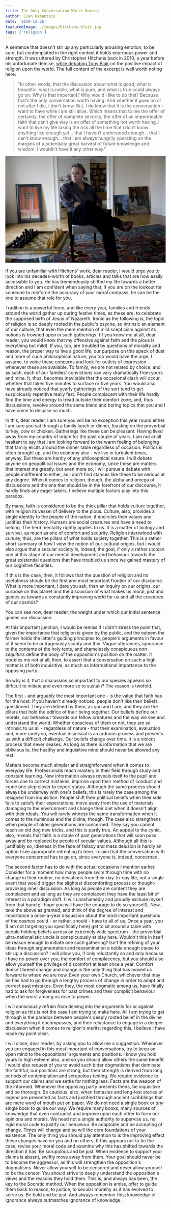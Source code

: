 ```yaml
---
title: The Only Conversation Worth Having
author: Evan Kapantais
date: '2019-12-26'
featuredImage: ./images/hitchens-blair.jpg
tags: ['religion']
---
```


A sentence that doesn't stir up any particularly arousing emotion, to be sure, but contemplated in the right context it holds enormous power and strength. It was uttered by Christopher Hitchens back in 2010, a year before his unfortunate demise, [while debating Tony Blair](https://www.youtube.com/watch?v=ZSJ5CrZ_3Pg) on the positive impact of religion upon the world. The full content of the excerpt is well worth noting here:

> "In other words, that the discussion about what is good, what is beautiful, what is noble, what is pure, and what is true could always go on. Why is that important? Why would I like to do that? Because that’s the only conversation worth having. And whether it goes on or not after I die, I don’t know. But, I do know that it is the conversation I want to have while I am still alive. Which means that to me the offer of certainty, the offer of complete security, the offer of an impermeable faith that can’t give way is an offer of something not worth having. I want to live my life taking the risk all the time that I don’t know anything like enough yet… that I haven’t understood enough… that I can’t know enough… that I am always hungrily operating on the margins of a potentially great harvest of future knowledge and wisdom. I wouldn’t have it any other way."

![Christopher Hitchens in his apartment in Washington, DC ](images/christopherhitchens.jpg)

If you are unfamiliar with Hitchens' work, dear reader, I would urge you to look into his decades-worth of books, articles and talks that are now easily accessible to you. He has tremendously shifted my life towards a better direction and I am confident when saying that, if you are on the lookout for someone to reinforce the accuracy of your moral compass, he can be the one to assume that role for you.

Tradition is a powerful force, and like every year, families and friends around the world gather up during festive times, as these are, to celebrate the supposed birth of Jesus of Nazareth. Ironic as the following is, the topic of religion is so deeply rooted in the public's psyche, so intrinsic an element of our culture, that even the mere mention of mild scepticism against its notions is frowned upon in such gatherings. (If you know me at all, dear reader, you would know that my offensive against faith and the pious is everything but mild). If you, too, are troubled by questions of morality and reason, the proper way to live a good life, our purpose on this speck of dust and more of such philosophical nature, you too would have the urge, I assume, to voice these concerns and look for outlets of expression whenever these are available. To family, we are not related by choice, and as such, each of our families' convictions can vary dramatically from yours and mine. It, thus, becomes inevitable that the occasional clash will occur, whether that takes five minutes to surface or five years. You would also have already noticed that yearly gatherings of the sort tend to get suspiciously repetitive really fast. People complacent with their life hardly find the time and energy to tread outside their comfort zone, and, thus discussions, revolve around the same bland and boring topics that you and I have come to despise so much.

In this, dear reader, I am sure you will be no exception this year round either. I am sure you sat through a family lunch or dinner, feasting on the proverbial turkey, cow or chicken. Gatherings like these can be pleasant. Having lived away from my country of origin for the past couple of years, I am not at all hesitant to say that I am looking forward to the warm feeling of belonging that family elicits around the dinner table regardless of occasion. Politics is often brought up, and the economy also - we live in turbulent times, anyway. But these are hardly of any philosophical nature. I will debate anyone on geopolitical issues and the economy, since these are matters that interest me greatly, but even more so, I will pursue a debate with people indifferent to either, as I don't find stances like these to be serious at any degree. When it comes to religion, though, the alpha and omega of discussions and the one that should be in the forefront of our discourse, it hardly finds any eager takers. I believe multiple factors play into this paradox.

By many, faith is considered to be the thick pillar that holds culture together, with religion its vessel of delivery to the pious. Culture, also, provides a single identity to the people of the nation; it encircles their values and justifies their history. Humans are social creatures and have a need to belong. The herd mentality rightly applies to us. It is a matter of biology and survival, as much as one of comfort and security. Religion intertwined with culture, thus, are the pillars of what holds society together. This is a rather short summary of how I view the notion of our cultural origins, but I would also argue that a secular society *is,* indeed, the goal, if only a rather utopian one at this stage of our mental development and behaviour towards the great existential questions that have troubled us since we gained mastery of our cognitive faculties. 

If this is the case, then, it follows that the question of religion and its usefulness should be the first and most important frontier of our discourse. What is more important, I dare you ask, than an inquiry on our origins, our purpose on this planet and the discussion of what makes us moral, just and guides us towards a constantly improving world for us and all the creatures of our cosmos?

You can see now, dear reader, the weight under which our initial sentence guides our discussion.

At this important junction, I would be remiss if I didn't stress the point that, given the importance that religion is given by the public, and the esteem the former holds the latter's guiding principles to, people's arguments in favour of it seem to be outrageously scanty and thin. Vague utterances, ignorance to the contents of the holy texts, and shamelessly conspicuous *non sequiturs* define the body of the opposition's position on the matter. It troubles me not at all, then, to assert that a conversation on such a high matter is of both inquisitive, as much as informational importance to the opposing party. 

So why is it, that a discussion so important to our species appears so difficult to initiate and even more so to sustain? The reason is twofold.

The first - and arguably the most important one - is the value that faith has for the host. If you haven't already noticed, people don't like their beliefs questioned. They are defined by them, as you and I are, and they are the pillars that hold the edifice of their being together. Our beliefs define our morals, our behaviour towards our fellow creatures and the way we see and understand the world. Whether conscious of them or not, they are so intrinsic to us all - regardless of nature - that their examination, evaluation and, more rarely so, eventual dismissal is an arduous process and presents us with a difficult challenge. Our beliefs change over time. It is a violent process that never ceases. As long as there is information that we are oblivious to, the healthy and inquisitive mind should never be allowed any rest.

Matters become much simpler and straightforward when it comes to everyday life. Professionals  reach mastery in their field through study and constant learning. New information always reveals itself to the pupil and forces one to correct mistakes, improve upon their method of conduct and come one step closer to expert status. Although the same process should always be underway with one's beliefs, this is rarely the case among the resigned from inquisition. People shift their political beliefs when their side fails to satisfy their expectations, move away from the use of materials damaging to the environment and change their diet when it doesn't align with their ideals. You will rarely witness the same transformation when it comes to the numinous and the divine, though. The case also strengthens when people of older generations are concerned. They say you cannot teach an old dog new tricks, and this is partly true. An appeal to the cynic, also, reveals that faith is a staple of past generations that will soon pass away and be replaced by people of secular values. Although all this is justifiably so, idleness in the face of fallacy and mass delusion is hardly an option I see appropriate retreating to here. I claim that the conversation with everyone concerned has to go on, since everyone *is*, indeed, concerned.

The second factor has to do with the actual occasions I mention earlier. Consider for a moment how many people swim through time with no change in their routine, no deviations from their day-to-day life, not a single event that would trigger the slightest discomforting process or thought-provoking inner discussion. As long as people are content they are complacent and as long as they are complacent they have the least bit of interest in a paradigm shift. (I will unashamedly and proudly exclude myself from that bunch; I hope you will have the courage to do so yourself). Now, take the above as granted, and think of the degree of interest and importance a once-a-year discussion about the most important questions of the cosmos could - or rather, should - have to all of us. Once a year, you (I am not targeting you specifically here) get to sit around a table with people holding beliefs across an extremely wide spectrum - the proverbial ultra-nationalistic uncle is conspicuously at play here. Wouldn't this in itself be reason enough to initiate one such gathering? Isn't the refining of your ideas through argumentation and reexamination a noble enough cause to stir up a discussion? I will allow you, if only reluctantly so and only because I have no power over you, the comfort of complacency, but you should also allow yourself the privilege of discomfort at least once a year. Comfort doesn't breed change and change is the only thing that has moved us forward to where we are now. Even your own Church, whichever that may be has had to go through a lengthy process of change in order to adapt and correct past mistakes. Even they, the most dogmatic among us, have finally had to ask for forgiveness for past crimes and their complicit behaviour when the worst among us rose to power.

I will consciously refrain from delving into the arguments for or against religion as this is not the case I am trying to make here. All I am trying to get through is the paradox between people's deeply rooted belief in the divine and everything it encompasses, and their reluctance to engage in a deeper discussion when it comes to religion's merits; regarding this, I believe I have made my point clear.

I will close, dear reader, by asking you to allow me a suggestion. Whenever you are engaged in this most important of conversations, try to keep an open mind to the oppositions' arguments and positions. I know you hold yours to high esteem also, and so you should allow others the same benefit. I would also request of you to avoid such bitter dogmatisms that dominate the faithful; our positions are strong, but their strength is derived from long periods of contemplation and scrupulous testing. We require evidence to support our claims and we settle for nothing less. Facts are the weapon of the informed. Whenever the opposing party presents theirs, be inquisitive and be thorough. Be cautious, also, when fantasies and long-lost stories of legend are presented as facts and justified through ancient scribblings that are mere word of mouth put on paper. We do not need a single book or *any* single book to guide our way. We require many books, many sources of knowledge that even contradict and improve upon each other to form our opinions and morals. We need not a single authority to supervise us, no rigid moral code to justify our behaviour. Be adaptable and be accepting of change. Times will change and so will the core foundations of your existence. The only thing you should pay attention to is the improving effect these changes have on you and on others. If this appears not to be the case, revise your moral code and examine why this has shifted towards the direction it has. Be scrupulous and be just. When evidence to support your claims is absent, swiftly move away from them. Your goal should never be to become the aggressor, as this will strengthen the opposition's dogmatisms. Never allow yourself to be censored and never allow yourself to be the censor. You should strive to deeply understand the opposition's views and the reasons they hold them. This is, and always has been, the key to the Socratic method. When the opposition is amiss, offer to guide them back to reason, to justice, to secular morality as it has evolved to serve us. Be bold and be just. And always remember this; knowledge of ignorance always outmatches ignorance of knowledge.